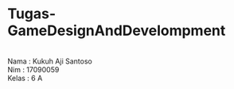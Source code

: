 # Tugas-GameDesignAndDevelompment
<br>
Nama : Kukuh Aji Santoso
<br>
Nim  : 17090059
<br>
Kelas : 6 A
